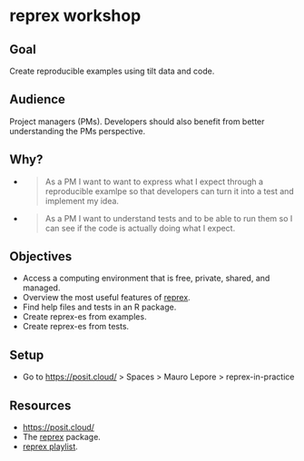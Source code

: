 # reprex workshop

## Goal

Create reproducible examples using tilt data and code.

## Audience

Project managers (PMs). Developers should also benefit from better
understanding the PMs perspective.

## Why? 

* > As a PM I want to want to express what I expect through a reproducible 
examlpe so that developers can turn it into a test and implement my idea.
* > As a PM I want to understand tests and to be able to run them so I can see
if the code is actually doing what I expect.

## Objectives

* Access a computing environment that is free, private, shared, and managed.
* Overview the most useful features of [reprex](https://reprex.tidyverse.org/).
* Find help files and tests in an R package.
* Create reprex-es from examples.
* Create reprex-es from tests.

## Setup

- Go to https://posit.cloud/ > Spaces > Mauro Lepore > reprex-in-practice

## Resources

- https://posit.cloud/
- The [reprex](https://reprex.tidyverse.org) package.
- [reprex playlist](https://youtu.be/erv1yJaNID8?si=Nu0yubF-iljPOLLP).
